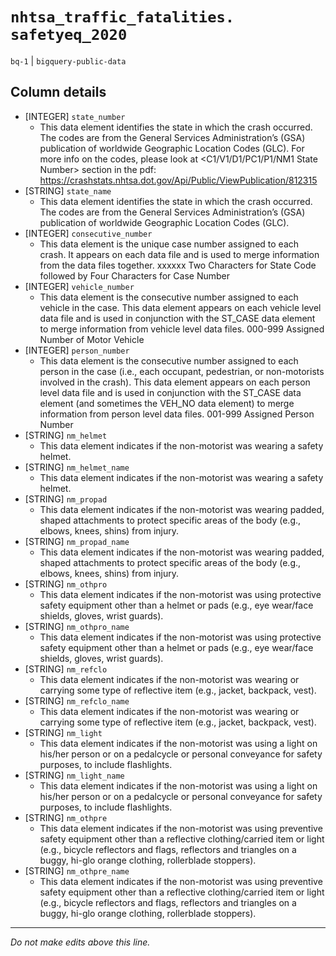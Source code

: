 # `nhtsa_traffic_fatalities. safetyeq_2020`
`bq-1` | `bigquery-public-data`

## Column details
* [INTEGER]   `state_number`
  - This data element identifies the state in which the crash occurred. The codes are from the General Services Administration’s (GSA) publication of worldwide Geographic Location Codes (GLC). For more info on the codes, please look at <C1/V1/D1/PC1/P1/NM1 State Number> section in the pdf: https://crashstats.nhtsa.dot.gov/Api/Public/ViewPublication/812315
* [STRING]    `state_name`
  - This data element identifies the state in which the crash occurred. The codes are from the General Services Administration’s (GSA) publication of worldwide Geographic Location Codes (GLC).
* [INTEGER]   `consecutive_number`
  - This data element is the unique case number assigned to each crash. It appears on each data file and is used to merge information from the data files together. xxxxxx Two Characters for State Code followed by Four Characters for Case Number
* [INTEGER]   `vehicle_number`
  - This data element is the consecutive number assigned to each vehicle in the case. This data element appears on each vehicle level data file and is used in conjunction with the ST_CASE data element to merge information from vehicle level data files. 000-999 Assigned Number of Motor Vehicle
* [INTEGER]   `person_number`
  - This data element is the consecutive number assigned to each person in the case (i.e., each occupant, pedestrian, or non-motorists involved in the crash). This data element appears on each person level data file and is used in conjunction with the ST_CASE data element (and sometimes the VEH_NO data element) to merge information from person level data files. 001-999 Assigned Person Number
* [STRING]    `nm_helmet`
  - This data element indicates if the non-motorist was wearing a safety helmet.
* [STRING]    `nm_helmet_name`
  - This data element indicates if the non-motorist was wearing a safety helmet.
* [STRING]    `nm_propad`
  - This data element indicates if the non-motorist was wearing padded, shaped attachments to protect specific areas of the body (e.g., elbows, knees, shins) from injury.
* [STRING]    `nm_propad_name`
  - This data element indicates if the non-motorist was wearing padded, shaped attachments to protect specific areas of the body (e.g., elbows, knees, shins) from injury.
* [STRING]    `nm_othpro`
  - This data element indicates if the non-motorist was using protective safety equipment other than a helmet or pads (e.g., eye wear/face shields, gloves, wrist guards).
* [STRING]    `nm_othpro_name`
  - This data element indicates if the non-motorist was using protective safety equipment other than a helmet or pads (e.g., eye wear/face shields, gloves, wrist guards).
* [STRING]    `nm_refclo`
  - This data element indicates if the non-motorist was wearing or carrying some type of reflective item (e.g., jacket, backpack, vest).
* [STRING]    `nm_refclo_name`
  - This data element indicates if the non-motorist was wearing or carrying some type of reflective item (e.g., jacket, backpack, vest).
* [STRING]    `nm_light`
  - This data element indicates if the non-motorist was using a light on his/her person or on a pedalcycle or personal conveyance for safety purposes, to include flashlights.
* [STRING]    `nm_light_name`
  - This data element indicates if the non-motorist was using a light on his/her person or on a pedalcycle or personal conveyance for safety purposes, to include flashlights.
* [STRING]    `nm_othpre`
  - This data element indicates if the non-motorist was using preventive safety equipment other than a reflective clothing/carried item or light (e.g., bicycle reflectors and flags, reflectors and triangles on a buggy, hi-glo orange clothing, rollerblade stoppers).
* [STRING]    `nm_othpre_name`
  - This data element indicates if the non-motorist was using preventive safety equipment other than a reflective clothing/carried item or light (e.g., bicycle reflectors and flags, reflectors and triangles on a buggy, hi-glo orange clothing, rollerblade stoppers).

-------------------------------------------------------------------------------
*Do not make edits above this line.*
